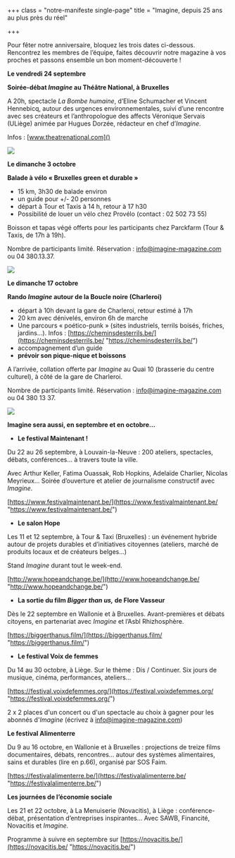 +++
class = "notre-manifeste single-page"
title = "Imagine, depuis 25 ans au plus près du réel"

+++
<br>

Pour fêter notre anniversaire, bloquez les trois dates ci-dessous. Rencontrez les membres de l’équipe, faites découvrir notre magazine à vos proches et passons ensemble un bon moment-découverte !

**Le vendredi 24 septembre**

**Soirée-débat _Imagine_ au Théâtre National, à Bruxelles**

A 20h, spectacle _La Bombe humaine_, d’Eline Schumacher et Vincent Hennebicq, autour des urgences environnementales, suivi d’une rencontre avec ses créateurs et l’anthropologue des affects Véronique Servais (ULiège) animée par Hugues Dorzée, rédacteur en chef d’_Imagine_.

Infos : [www.theatrenational.com]()

![](https://res.cloudinary.com/drg3m95yg/image/upload/c_limit,dpr_auto,q_70,w_1000,f_auto/v1630507475/bombehumaine_srq4je.jpg)

**Le dimanche 3 octobre**

**Balade à vélo « Bruxelles green et durable »**

* 15 km, 3h30 de balade environ
* un guide pour +/- 20 personnes
* départ à Tour et Taxis à 14 h, retour à 17 h30
* Possibilité de louer un vélo chez Provélo (contact : 02 502 73 55)

Boisson et tapas végé offerts pour les participants chez Parckfarm (Tour & Taxis, de 17h à 19h).

Nombre de participants limité. Réservation : info@imagine-magazine.com ou 04 380.13.37.

![](https://res.cloudinary.com/drg3m95yg/image/upload/c_limit,dpr_auto,q_70,w_1000,f_auto/v1630507393/emran-yousof-t8q7ozdHQlk-unsplash_nyvssw.jpg)

**Le dimanche 17 octobre**

**Rando _Imagine_ autour de la Boucle noire (Charleroi)**

* départ à 10h devant la gare de Charleroi, retour estimé à 17h
* 20 km avec dénivelés, environ 6h de marche
* Une parcours « poético-punk » (sites industriels, terrils boisés, friches, jardins…). Infos : [https://cheminsdesterrils.be/](https://cheminsdesterrils.be/ "https://cheminsdesterrils.be/")
* accompagnement d’un guide
* **prévoir son pique-nique et boissons**

A l’arrivée, collation offerte par _Imagine_ au Quai 10 (brasserie du centre culturel), à côté de la gare de Charleroi.

Nombre de participants limité. Réservation : [info@imagine-magazine.com](mailto:info@imagine-magazine.com) ou 04 380 13 37.

![](https://res.cloudinary.com/drg3m95yg/image/upload/c_limit,dpr_auto,q_70,w_1000,f_auto/v1630507421/terrils2_ucfit4.jpg)

**Imagine sera aussi, en septembre et en octobre...**

* **Le festival Maintenant !**

Du 22 au 26 septembre, à Louvain-la-Neuve : 200 ateliers, spectacles, débats, conférences… à travers toute la ville.

Avec Arthur Keller, Fatima Ouassak, Rob Hopkins, Adelaïde Charlier, Nicolas Meyrieux… Soirée d’ouverture et atelier de journalisme constructif avec _Imagine_.

[https://www.festivalmaintenant.be/](https://www.festivalmaintenant.be/ "https://www.festivalmaintenant.be/")

* **Le salon Hope**

Les 11 et 12 septembre, à Tour & Taxi (Bruxelles) : un événement hybride autour de projets durables et d’initiatives citoyennes (ateliers, marché de produits locaux et de créateurs belges…)

Stand _Imagine_ durant tout le week-end.

[http://www.hopeandchange.be/](http://www.hopeandchange.be/ "http://www.hopeandchange.be/")

* **La sortie du film _Bigger than us,_ de Flore Vasseur**

Dès le 22 septembre en Wallonie et à Bruxelles. Avant-premières et débats citoyens, en partenariat avec _Imagine_ et l’Asbl Rhizhosphère.

[https://biggerthanus.film/](https://biggerthanus.film/ "https://biggerthanus.film/")

* **Le festival Voix de femmes**

Du 14 au 30 octobre, à Liège. Sur le thème : Dis / Continuer. Six jours de musique, cinéma, performances, ateliers…

[https://festival.voixdefemmes.org/](https://festival.voixdefemmes.org/ "https://festival.voixdefemmes.org/")

2 x 2 places d'un concert ou d'un spectacle au choix à gagner pour les abonnés d'_Imagine_ (écrivez à [info@imagine-magazine.com](mailto:info@imagine-magazine.com))

**Le festival Alimenterre**

Du 9 au 16 octobre, en Wallonie et à Bruxelles : projections de treize films documentaires, débats, rencontres… autour des systèmes alimentaires, sains et durables (lire en p.66), organisé par SOS Faim.

[https://festivalalimenterre.be/](https://festivalalimenterre.be/ "https://festivalalimenterre.be/")

**Les journées de l’économie sociale**

Les 21 et 22 octobre, à La Menuiserie (Novacitis), à Liège : conférence-débat, présentation d’entreprises inspirantes… Avec SAWB, Financité, Novacitis et _Imagine._

Programme à suivre en septembre sur [https://novacitis.be/](https://novacitis.be/ "https://novacitis.be/")